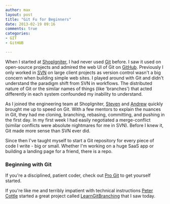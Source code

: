 ```yaml
---
author: max
layout: post
title: "Git Fu for Beginners"
date: 2013-02-19 09:16
comments: true
categories: 
- GIT
- GitHUB

---
```


When I started at [ShopIgniter](http://www.shopigniter.com/), I had never used [Git](http://git-scm.com/) before. I saw it used on open-source projects and admired the web UI of Git on [GitHub](http://github.com/). Previously I only worked in [SVN](http://en.wikipedia.org/wiki/Apache_Subversion) on large client projects as version control wasn't a big concern when building simple web sites. I played around with Git and didn't understand the paradigm shift from SVN in workflows. The distributed nature of Git or the similar names of things (like 'branches') that acted differently in each system confounded my inability to understand.

As I joined the engineering team at ShopIgniter, [Steven](https://github.com/slindberg) and [Andrew](https://github.com/onewheelskyward) quickly brought me up to speed on Git. With a few mentors to explain the nuances in Git, they had me cloning, branching, rebasing, committing, and pushing in the first day. In my first week I had easily negotiated a merge-conflict (similar conflicts were absolute nightmares for me in SVN). Before I knew it, Git made more sense than SVN ever did.

Since then I've taught myself to start a Git repository for every piece of code I write - big or small. Whether I'm working on a huge SaaS app or building a landing page for a friend, there is a repo.

### Beginning with Git
If you're a disciplined, patient coder, check out [Pro Git](http://git-scm.com/book) to get yourself started.

If you're like me and terribly impatient with technical instructions [Peter Cottle](https://github.com/pcottle) started a great project called [LearnGitBranching](http://pcottle.github.com/learnGitBranching/) that I saw today.
